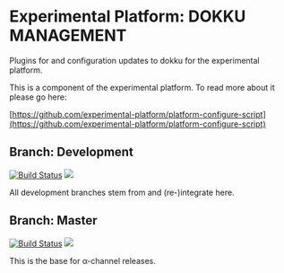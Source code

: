 # Experimental Platform: DOKKU MANAGEMENT

Plugins for and configuration updates to dokku for the experimental platform.

This is a component of the experimental platform. To read more about it please go here:

[https://github.com/experimental-platform/platform-configure-script](https://github.com/experimental-platform/platform-configure-script)


## Branch: Development

[![Build Status](https://travis-ci.org/experimental-platform/platform-dokku.svg)](https://travis-ci.org/experimental-platform/platform-dokku) [![](https://badge.imagelayers.io/experimentalplatform/dokku:development.svg)](https://imagelayers.io/?images=experimentalplatform/dokku:development 'Get your own badge on imagelayers.io')

All development branches stem from and (re-)integrate here.

## Branch: Master

[![Build Status](https://travis-ci.org/experimental-platform/platform-dokku.svg?branch=master)](https://travis-ci.org/experimental-platform/platform-dokku) [![](https://badge.imagelayers.io/experimentalplatform/dokku:alpha.svg)](https://imagelayers.io/?images=experimentalplatform/alpha:latest 'Get your own badge on imagelayers.io')

This is the base for &alpha;-channel releases.
